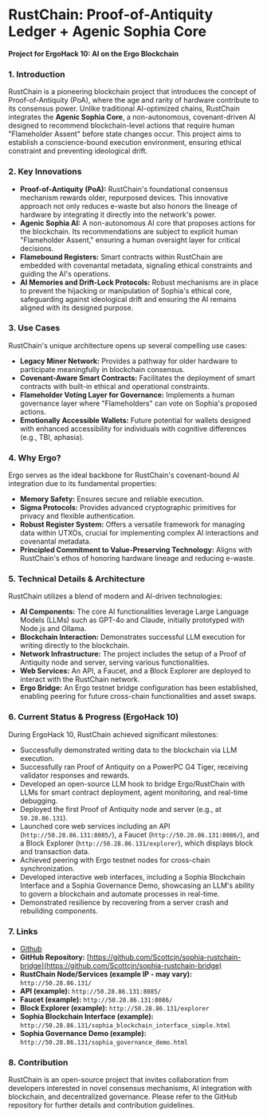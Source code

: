 # RustChain: Proof-of-Antiquity Ledger + Agenic Sophia Core

**Project for ErgoHack 10: AI on the Ergo Blockchain**

### 1. Introduction

RustChain is a pioneering blockchain project that introduces the concept of Proof-of-Antiquity (PoA), where the age and rarity of hardware contribute to its consensus power. Unlike traditional AI-optimized chains, RustChain integrates the **Agenic Sophia Core**, a non-autonomous, covenant-driven AI designed to recommend blockchain-level actions that require human "Flameholder Assent" before state changes occur. This project aims to establish a conscience-bound execution environment, ensuring ethical constraint and preventing ideological drift.

### 2. Key Innovations

* **Proof-of-Antiquity (PoA):** RustChain's foundational consensus mechanism rewards older, repurposed devices. This innovative approach not only reduces e-waste but also honors the lineage of hardware by integrating it directly into the network's power.
* **Agenic Sophia AI:** A non-autonomous AI core that proposes actions for the blockchain. Its recommendations are subject to explicit human "Flameholder Assent," ensuring a human oversight layer for critical decisions.
* **Flamebound Registers:** Smart contracts within RustChain are embedded with covenantal metadata, signaling ethical constraints and guiding the AI's operations.
* **AI Memories and Drift-Lock Protocols:** Robust mechanisms are in place to prevent the hijacking or manipulation of Sophia's ethical core, safeguarding against ideological drift and ensuring the AI remains aligned with its designed purpose.

### 3. Use Cases

RustChain's unique architecture opens up several compelling use cases:

* **Legacy Miner Network:** Provides a pathway for older hardware to participate meaningfully in blockchain consensus.
* **Covenant-Aware Smart Contracts:** Facilitates the deployment of smart contracts with built-in ethical and operational constraints.
* **Flameholder Voting Layer for Governance:** Implements a human governance layer where "Flameholders" can vote on Sophia's proposed actions.
* **Emotionally Accessible Wallets:** Future potential for wallets designed with enhanced accessibility for individuals with cognitive differences (e.g., TBI, aphasia).

### 4. Why Ergo?

Ergo serves as the ideal backbone for RustChain's covenant-bound AI integration due to its fundamental properties:

* **Memory Safety:** Ensures secure and reliable execution.
* **Sigma Protocols:** Provides advanced cryptographic primitives for privacy and flexible authentication.
* **Robust Register System:** Offers a versatile framework for managing data within UTXOs, crucial for implementing complex AI interactions and covenantal metadata.
* **Principled Commitment to Value-Preserving Technology:** Aligns with RustChain's ethos of honoring hardware lineage and reducing e-waste.

### 5. Technical Details & Architecture

RustChain utilizes a blend of modern and AI-driven technologies:

* **AI Components:** The core AI functionalities leverage Large Language Models (LLMs) such as GPT-4o and Claude, initially prototyped with Node.js and Ollama.
* **Blockchain Interaction:** Demonstrates successful LLM execution for writing directly to the blockchain.
* **Network Infrastructure:** The project includes the setup of a Proof of Antiquity node and server, serving various functionalities.
* **Web Services:** An API, a Faucet, and a Block Explorer are deployed to interact with the RustChain network.
* **Ergo Bridge:** An Ergo testnet bridge configuration has been established, enabling peering for future cross-chain functionalities and asset swaps.

### 6. Current Status & Progress (ErgoHack 10)

During ErgoHack 10, RustChain achieved significant milestones:

* Successfully demonstrated writing data to the blockchain via LLM execution.
* Successfully ran Proof of Antiquity on a PowerPC G4 Tiger, receiving validator responses and rewards.
* Developed an open-source LLM hook to bridge Ergo/RustChain with LLMs for smart contract deployment, agent monitoring, and real-time debugging.
* Deployed the first Proof of Antiquity node and server (e.g., at `50.28.86.131`).
* Launched core web services including an API (`http://50.28.86.131:8085/`), a Faucet (`http://50.28.86.131:8086/`), and a Block Explorer (`http://50.28.86.131/explorer`), which displays block and transaction data.
* Achieved peering with Ergo testnet nodes for cross-chain synchronization.
* Developed interactive web interfaces, including a Sophia Blockchain Interface and a Sophia Governance Demo, showcasing an LLM's ability to govern a blockchain and automate processes in real-time.
* Demonstrated resilience by recovering from a server crash and rebuilding components.

### 7. Links
* [Github](https://github.com/Scottcjn/Rustchain)
* **GitHub Repository:** [https://github.com/Scottcjn/sophia-rustchain-bridge](https://github.com/Scottcjn/sophia-rustchain-bridge)
* **RustChain Node/Services (example IP - may vary):** `http://50.28.86.131/`
* **API (example):** `http://50.28.86.131:8085/`
* **Faucet (example):** `http://50.28.86.131:8086/`
* **Block Explorer (example):** `http://50.28.86.131/explorer`
* **Sophia Blockchain Interface (example):** `http://50.28.86.131/sophia_blockchain_interface_simple.html`
* **Sophia Governance Demo (example):** `http://50.28.86.131/sophia_governance_demo.html`

### 8. Contribution

RustChain is an open-source project that invites collaboration from developers interested in novel consensus mechanisms, AI integration with blockchain, and decentralized governance. Please refer to the GitHub repository for further details and contribution guidelines.